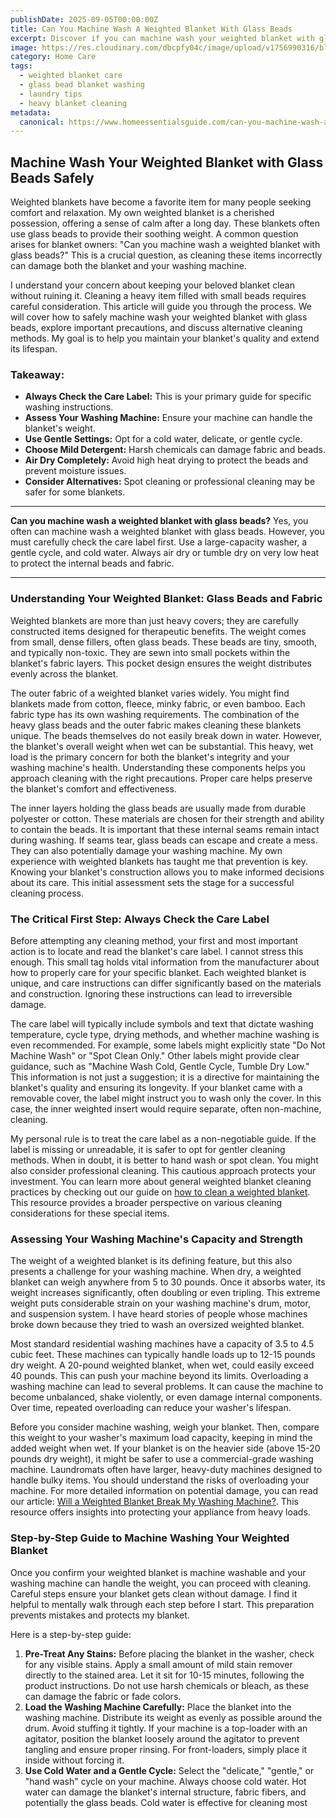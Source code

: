 ```yaml
---
publishDate: 2025-09-05T00:00:00Z
title: Can You Machine Wash A Weighted Blanket With Glass Beads
excerpt: Discover if you can machine wash your weighted blanket with glass beads safely. Learn essential tips for cleaning heavy blankets, protecting your machine, and ensuring your comfort item lasts.
image: https://res.cloudinary.com/dbcpfy04c/image/upload/v1756990316/blog_image_1756990316_qyjswu.webp
category: Home Care
tags:
  - weighted blanket care
  - glass bead blanket washing
  - laundry tips
  - heavy blanket cleaning
metadata:
  canonical: https://www.homeessentialsguide.com/can-you-machine-wash-a-weighted-blanket-with-glass-beads
---
```


## Machine Wash Your Weighted Blanket with Glass Beads Safely

Weighted blankets have become a favorite item for many people seeking comfort and relaxation. My own weighted blanket is a cherished possession, offering a sense of calm after a long day. These blankets often use glass beads to provide their soothing weight. A common question arises for blanket owners: "Can you machine wash a weighted blanket with glass beads?" This is a crucial question, as cleaning these items incorrectly can damage both the blanket and your washing machine.

I understand your concern about keeping your beloved blanket clean without ruining it. Cleaning a heavy item filled with small beads requires careful consideration. This article will guide you through the process. We will cover how to safely machine wash your weighted blanket with glass beads, explore important precautions, and discuss alternative cleaning methods. My goal is to help you maintain your blanket's quality and extend its lifespan.

### Takeaway:

*   **Always Check the Care Label:** This is your primary guide for specific washing instructions.
*   **Assess Your Washing Machine:** Ensure your machine can handle the blanket's weight.
*   **Use Gentle Settings:** Opt for a cold water, delicate, or gentle cycle.
*   **Choose Mild Detergent:** Harsh chemicals can damage fabric and beads.
*   **Air Dry Completely:** Avoid high heat drying to protect the beads and prevent moisture issues.
*   **Consider Alternatives:** Spot cleaning or professional cleaning may be safer for some blankets.

---

**Can you machine wash a weighted blanket with glass beads?** Yes, you often can machine wash a weighted blanket with glass beads. However, you must carefully check the care label first. Use a large-capacity washer, a gentle cycle, and cold water. Always air dry or tumble dry on very low heat to protect the internal beads and fabric.

---

### Understanding Your Weighted Blanket: Glass Beads and Fabric

Weighted blankets are more than just heavy covers; they are carefully constructed items designed for therapeutic benefits. The weight comes from small, dense fillers, often glass beads. These beads are tiny, smooth, and typically non-toxic. They are sewn into small pockets within the blanket's fabric layers. This pocket design ensures the weight distributes evenly across the blanket.

The outer fabric of a weighted blanket varies widely. You might find blankets made from cotton, fleece, minky fabric, or even bamboo. Each fabric type has its own washing requirements. The combination of the heavy glass beads and the outer fabric makes cleaning these blankets unique. The beads themselves do not easily break down in water. However, the blanket's overall weight when wet can be substantial. This heavy, wet load is the primary concern for both the blanket's integrity and your washing machine's health. Understanding these components helps you approach cleaning with the right precautions. Proper care helps preserve the blanket's comfort and effectiveness.

The inner layers holding the glass beads are usually made from durable polyester or cotton. These materials are chosen for their strength and ability to contain the beads. It is important that these internal seams remain intact during washing. If seams tear, glass beads can escape and create a mess. They can also potentially damage your washing machine. My own experience with weighted blankets has taught me that prevention is key. Knowing your blanket's construction allows you to make informed decisions about its care. This initial assessment sets the stage for a successful cleaning process.

### The Critical First Step: Always Check the Care Label

Before attempting any cleaning method, your first and most important action is to locate and read the blanket's care label. I cannot stress this enough. This small tag holds vital information from the manufacturer about how to properly care for your specific blanket. Each weighted blanket is unique, and care instructions can differ significantly based on the materials and construction. Ignoring these instructions can lead to irreversible damage.

The care label will typically include symbols and text that dictate washing temperature, cycle type, drying methods, and whether machine washing is even recommended. For example, some labels might explicitly state "Do Not Machine Wash" or "Spot Clean Only." Other labels might provide clear guidance, such as "Machine Wash Cold, Gentle Cycle, Tumble Dry Low." This information is not just a suggestion; it is a directive for maintaining the blanket's quality and ensuring its longevity. If your blanket came with a removable cover, the label might instruct you to wash only the cover. In this case, the inner weighted insert would require separate, often non-machine, cleaning.

My personal rule is to treat the care label as a non-negotiable guide. If the label is missing or unreadable, it is safer to opt for gentler cleaning methods. When in doubt, it is better to hand wash or spot clean. You might also consider professional cleaning. This cautious approach protects your investment. You can learn more about general weighted blanket cleaning practices by checking out our guide on [how to clean a weighted blanket](https://homeessentialsguide.com/how-to-clean-weighted-blanket). This resource provides a broader perspective on various cleaning considerations for these special items.

### Assessing Your Washing Machine's Capacity and Strength

The weight of a weighted blanket is its defining feature, but this also presents a challenge for your washing machine. When dry, a weighted blanket can weigh anywhere from 5 to 30 pounds. Once it absorbs water, its weight increases significantly, often doubling or even tripling. This extreme weight puts considerable strain on your washing machine's drum, motor, and suspension system. I have heard stories of people whose machines broke down because they tried to wash an oversized weighted blanket.

Most standard residential washing machines have a capacity of 3.5 to 4.5 cubic feet. These machines can typically handle loads up to 12-15 pounds dry weight. A 20-pound weighted blanket, when wet, could easily exceed 40 pounds. This can push your machine beyond its limits. Overloading a washing machine can lead to several problems. It can cause the machine to become unbalanced, shake violently, or even damage internal components. Over time, repeated overloading can reduce your washer's lifespan.

Before you consider machine washing, weigh your blanket. Then, compare this weight to your washer's maximum load capacity, keeping in mind the added weight when wet. If your blanket is on the heavier side (above 15-20 pounds dry weight), it might be safer to use a commercial-grade washing machine. Laundromats often have larger, heavy-duty machines designed to handle bulky items. You should understand the risks of overloading your machine. For more detailed information on potential damage, you can read our article: [Will a Weighted Blanket Break My Washing Machine?](https://homeessentialsguide.com/will-a-weighted-blanket-break-my-washing-machine). This resource offers insights into protecting your appliance from heavy loads.

### Step-by-Step Guide to Machine Washing Your Weighted Blanket

Once you confirm your weighted blanket is machine washable and your washing machine can handle the weight, you can proceed with cleaning. Careful steps ensure your blanket gets clean without damage. I find it helpful to mentally walk through each step before I start. This preparation prevents mistakes and protects my blanket.

Here is a step-by-step guide:

1.  **Pre-Treat Any Stains:** Before placing the blanket in the washer, check for any visible stains. Apply a small amount of mild stain remover directly to the stained area. Let it sit for 10-15 minutes, following the product instructions. Do not use harsh chemicals or bleach, as these can damage the fabric or fade colors.
2.  **Load the Washing Machine Carefully:** Place the blanket into the washing machine. Distribute its weight as evenly as possible around the drum. Avoid stuffing it tightly. If your machine is a top-loader with an agitator, position the blanket loosely around the agitator to prevent tangling and ensure proper rinsing. For front-loaders, simply place it inside without forcing it.
3.  **Use Cold Water and a Gentle Cycle:** Select the "delicate," "gentle," or "hand wash" cycle on your machine. Always choose cold water. Hot water can damage the blanket's internal structure, fabric fibers, and potentially the glass beads. Cold water is effective for cleaning most